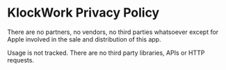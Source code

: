 # KlockWork Privacy Policy

There are no partners, no vendors, no third parties whatsoever except for Apple involved in the sale and distribution of this app.

Usage is not tracked. There are no third party libraries, APIs or HTTP requests.
